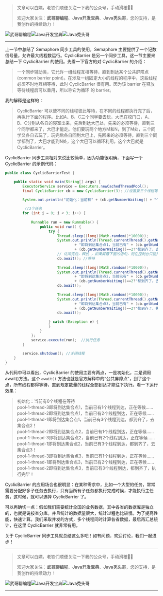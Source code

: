 > 文章可以白嫖，老铁们顺便关注一下我的公众号，手动滑稽🤣🤣 &nbsp;
>
> 欢迎大家关注：**武哥聊编程**、**Java开发宝典**、**Java秃头哥**，您的支持，是我创作的持续动力！&nbsp;&nbsp;

![武哥聊编程](https://img-blog.csdnimg.cn/202002150421550.jpg)![Java开发宝典](https://img-blog.csdnimg.cn/20200608005630228.png)![Java秃头哥](https://img-blog.csdnimg.cn/20201025170941235.png)

----

上一节中总结了 Semaphore 同步工具的使用，Semaphore 主要提供了一个记数信号量，允许最大线程数运行。CyclicBarrier 是另一个同步工具，这一节主要来总结一下 CyclicBarrier 的使用。先看一下官方的对 CyclicBarrier 的介绍：

>一个同步辅助类，它允许一组线程互相等待，直到到达某个公共屏障点 (common barrier point)。在涉及一组固定大小的线程的程序中，这些线程必须不时地互相等待，此时 CyclicBarrier 很有用。因为该 barrier 在释放等待线程后可以重用，所以称它为循环 的 barrier。

我的解释是这样的：

>CyclicBarrier 可以使不同的线程彼此等待，在不同的线程都执行完了后，再执行下面的程序。比如A、B、C三个同学要去玩，大巴在校门口，A、B、C分别从各自的寝室出来，先后到达大巴处，先来的必须等待，直到三个同学都来了，大巴才能走。他们要玩两个地方M和N，到了M处，三个同学又各自去玩了，玩完后各自回到大巴上，先回来的必须等待，直到三个同学都到了，大巴才能到N处，这个大巴可以循环利用。这个大巴就是CyclicBarrier。

CyclicBarrier 同步工具相对来说比较简单，因为功能很明确，下面写一个 CyclicBarrier 的示例代码：
```java
public class CyclicBarrierTest {

	public static void main(String[] args) {
		ExecutorService service = Executors.newCachedThreadPool();
		final CyclicBarrier cb = new CyclicBarrier(3); //设置要三个线程等待，都执行完了再往下执行

		System.out.println("初始化：当前有" + (cb.getNumberWaiting() + "个线程在等待"));
		
		 //3个任务
        for (int i = 0; i < 3; i++) {
 
            Runnable run = new Runnable() {  
                public void run() {  
                    try {  
                    	Thread.sleep((long)(Math.random()*10000));  
                        System.out.println(Thread.currentThread().getName() 
                        		+ "即将到达集合点1，当前已有" + (cb.getNumberWaiting()+1) + "个线程到达，"
                        		+ (cb.getNumberWaiting()==2?"都到齐了，去集合点2！":"正在等候……"));  
                        // 访问完后，释放 ，如果屏蔽下面的语句，则在控制台只能打印3条记录，之后线程一直阻塞
                        cb.await(); //等待 
                        
                        Thread.sleep((long)(Math.random()*10000));  
                        System.out.println(Thread.currentThread().getName() 
                        		+ "即将到达集合点2，当前已有" + (cb.getNumberWaiting()+1) + "个线程到达，"
                        		+ (cb.getNumberWaiting()==2?"都到齐了，去集合点3！":"正在等候……"));   
                        cb.await();
                        
                        Thread.sleep((long)(Math.random()*10000));  
                        System.out.println(Thread.currentThread().getName() 
                        		+ "即将到达集合点3，当前已有" + (cb.getNumberWaiting()+1) + "个线程到达，"
                        		+ (cb.getNumberWaiting()==2?"都到齐了，执行完毕！":"正在等候……"));  
                        cb.await();
                        
                    } catch (Exception e) {  
                    }  
                }  
            };  
            service.execute(run);  //执行任务
        }  
        
		service.shutdown(); //关闭线程
	}
}
```
从代码中可以看出，CyclicBarrier 的使用主要有两点，一是初始化，二是调用await()方法。这个 `await()` 方法也就是官方解释中的“公共屏障点”，到了这个点，所有线程都得等待，直到规定数量的线程全部到达才能往下执行。看一下运行效果：

>初始化：当前有0个线程在等待<br>
pool-1-thread-3即将到达集合点1，当前已有1个线程到达，正在等候……<br>
pool-1-thread-2即将到达集合点1，当前已有2个线程到达，正在等候……<br>
pool-1-thread-1即将到达集合点1，当前已有3个线程到达，都到齐了，去集合点2！<br>
pool-1-thread-2即将到达集合点2，当前已有1个线程到达，正在等候……<br>
pool-1-thread-3即将到达集合点2，当前已有2个线程到达，正在等候……<br>
pool-1-thread-1即将到达集合点2，当前已有3个线程到达，都到齐了，去集合点3！<br>
pool-1-thread-3即将到达集合点3，当前已有1个线程到达，正在等候……<br>
pool-1-thread-1即将到达集合点3，当前已有2个线程到达，正在等候……<br>
pool-1-thread-2即将到达集合点3，当前已有3个线程到达，都到齐了，执行完毕！<br>

CyclicBarrier 的应用场合也很明显：在某种需求中，比如一个大型的任务，常常需要分配好多子任务去执行，只有当所有子任务都执行完成时候，才能执行主任务，这时候，就可以选择 CyclicBarrier 了。 

可以再确切一点：假如我们需要统计全国的业务数据，其中各省的数据库是独立的，也就是说按省分库。并且统计的数据量很大，统计过程也比较慢。为了提高性能，快速计算。我们采取并发的方式，多个线程同时计算各省数据，最后再汇总统计，在这里 CyclicBarrier 就非常有用。

关于 CyclicBarrier 同步工具就总结这么多吧！如有问题，欢迎讨论，我们一起进步！

----

> 文章可以白嫖，老铁们顺便关注一下我的公众号，手动滑稽🤣🤣 &nbsp;
>
> 欢迎大家关注：**武哥聊编程**、**Java开发宝典**、**Java秃头哥**，您的支持，是我创作的持续动力！&nbsp;&nbsp;

![武哥聊编程](https://img-blog.csdnimg.cn/202002150421550.jpg)![Java开发宝典](https://img-blog.csdnimg.cn/20200608005630228.png)![Java秃头哥](https://img-blog.csdnimg.cn/20201025170941235.png)

----